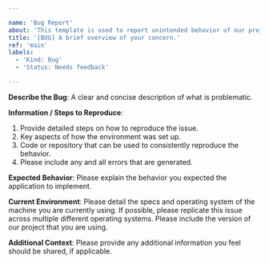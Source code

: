 ```yaml
---

name: 'Bug Report'
about: 'This template is used to report unintended behavior of our projects.'
title: '[BUG] A brief overview of your concern.'
ref: 'main'
labels:
  - 'Kind: Bug'
  - 'Status: Needs feedback'

---
```


**Describe the Bug**: A clear and concise description of what is problematic.

**Information / Steps to Reproduce**:
1. Provide detailed steps on how to reproduce the issue.
2. Key aspects of how the environment was set up.
3. Code or repository that can be used to consistently reproduce the behavior.
4. Please include any and all errors that are generated.

**Expected Behavior**: Please explain the behavior you expected the application to implement.

**Current Environment**: Please detail the specs and operating system of the machine you are currently using. If possible, please replicate this issue across multiple different operating systems. Please include the version of our project that you are using.

**Additional Context**: Please provide any additional information you feel should be shared, if applicable.